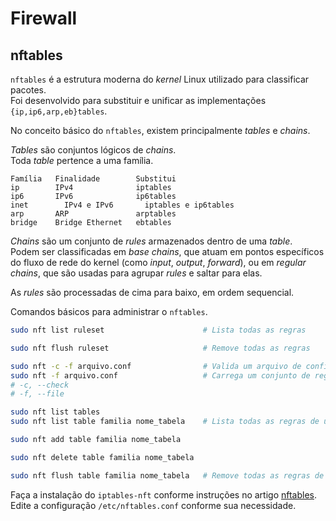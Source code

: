 # Firewall
## nftables
`nftables` é a estrutura moderna do *kernel* Linux utilizado para classificar pacotes.  
Foi desenvolvido para substituir e unificar as implementações `{ip,ip6,arp,eb}tables`.

No conceito básico do `nftables`, existem principalmente *tables* e *chains*.

*Tables* são conjuntos lógicos de *chains*.  
Toda *table* pertence a uma família.

```plaintext
Família   Finalidade        Substitui
ip	      IPv4              iptables
ip6	      IPv6              ip6tables
inet	    IPv4 e IPv6       iptables e ip6tables
arp	      ARP               arptables
bridge	  Bridge Ethernet   ebtables
```

*Chains* são um conjunto de *rules* armazenados dentro de uma *table*.  
Podem ser classificadas em *base chains*, que atuam em pontos específicos do fluxo de rede do kernel (como *input*, *output*, *forward*), ou em *regular chains*, que são usadas para agrupar *rules* e saltar para elas.

As *rules* são processadas de cima para baixo, em ordem sequencial.  

Comandos básicos para administrar o `nftables`.

```bash
sudo nft list ruleset                      # Lista todas as regras

sudo nft flush ruleset                     # Remove todas as regras

sudo nft -c -f arquivo.conf                # Valida um arquivo de configuração
sudo nft -f arquivo.conf                   # Carrega um conjunto de regras
# -c, --check
# -f, --file

sudo nft list tables
sudo nft list table familia nome_tabela    # Lista todas as regras de uma tabela

sudo nft add table familia nome_tabela

sudo nft delete table familia nome_tabela

sudo nft flush table familia nome_tabela   # Remove todas as regras de uma tabela
```

Faça a instalação do `iptables-nft` conforme instruções no artigo [nftables](https://wiki.archlinux.org/title/Nftables).  
Edite a configuração `/etc/nftables.conf` conforme sua necessidade.
